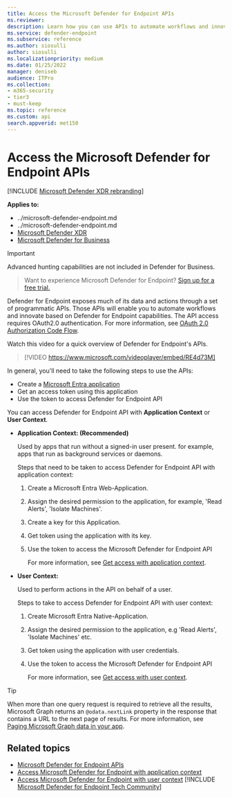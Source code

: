 ```yaml
---
title: Access the Microsoft Defender for Endpoint APIs
ms.reviewer:
description: Learn how you can use APIs to automate workflows and innovate based on Microsoft Defender for Endpoint capabilities
ms.service: defender-endpoint
ms.subservice: reference
ms.author: siosulli
author: siosulli
ms.localizationpriority: medium
ms.date: 01/25/2022
manager: deniseb
audience: ITPro
ms.collection: 
- m365-security
- tier3
- must-keep
ms.topic: reference
ms.custom: api
search.appverid: met150
---
```


# Access the Microsoft Defender for Endpoint APIs

[!INCLUDE [Microsoft Defender XDR rebranding](../../includes/microsoft-defender.md)]

**Applies to:**
- ../microsoft-defender-endpoint.md
- ../microsoft-defender-endpoint.md
- [Microsoft Defender XDR](/defender-xdr)
- [Microsoft Defender for Business](../defender-business)

> [!IMPORTANT]
> Advanced hunting capabilities are not included in Defender for Business. 

> Want to experience Microsoft Defender for Endpoint? [Sign up for a free trial.](https://signup.microsoft.com/create-account/signup?products=7f379fee-c4f9-4278-b0a1-e4c8c2fcdf7e&ru=https://aka.ms/MDEp2OpenTrial?ocid=docs-wdatp-exposedapis-abovefoldlink)

Defender for Endpoint exposes much of its data and actions through a set of programmatic APIs. Those APIs will enable you to automate workflows and innovate based on Defender for Endpoint capabilities. The API access requires OAuth2.0 authentication. For more information, see [OAuth 2.0 Authorization Code Flow](/azure/active-directory/develop/active-directory-v2-protocols-oauth-code).

Watch this video for a quick overview of Defender for Endpoint's APIs.

> [!VIDEO https://www.microsoft.com/videoplayer/embed/RE4d73M]

In general, you'll need to take the following steps to use the APIs:

- Create a [Microsoft Entra application](/microsoft-365/security/defender-endpoint/exposed-apis-create-app-nativeapp)
- Get an access token using this application
- Use the token to access Defender for Endpoint API

You can access Defender for Endpoint API with **Application Context** or **User Context**.

- **Application Context: (Recommended)**

  Used by apps that run without a signed-in user present. for example, apps that run as background services or daemons.

  Steps that need to be taken to access Defender for Endpoint API with application context:

  1. Create a Microsoft Entra Web-Application.
  2. Assign the desired permission to the application, for example, 'Read Alerts', 'Isolate Machines'.
  3. Create a key for this Application.
  4. Get token using the application with its key.
  5. Use the token to access the Microsoft Defender for Endpoint API

     For more information, see [Get access with application context](exposed-apis-create-app-webapp.md).

- **User Context:**

  Used to perform actions in the API on behalf of a user.

  Steps to take to access Defender for Endpoint API with user context:

  1. Create Microsoft Entra Native-Application.
  2. Assign the desired permission to the application, e.g 'Read Alerts', 'Isolate Machines' etc.
  3. Get token using the application with user credentials.
  4. Use the token to access the Microsoft Defender for Endpoint API

     For more information, see [Get access with user context](exposed-apis-create-app-nativeapp.md).


>[!TIP]
>When more than one query request is required to retrieve all the results, Microsoft Graph returns an `@odata.nextLink` property in the response that contains a URL to the next page of results. For more information, see [Paging Microsoft Graph data in your app](/graph/paging).


## Related topics

- [Microsoft Defender for Endpoint APIs](exposed-apis-list.md)
- [Access Microsoft Defender for Endpoint with application context](exposed-apis-create-app-webapp.md)
- [Access Microsoft Defender for Endpoint with user context](exposed-apis-create-app-nativeapp.md)
[!INCLUDE [Microsoft Defender for Endpoint Tech Community](../../includes/defender-mde-techcommunity.md)]
